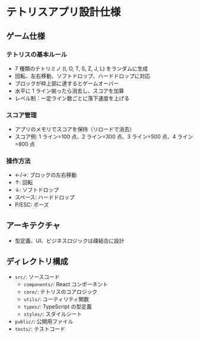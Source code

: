 # テトリスアプリ設計仕様

## ゲーム仕様

### テトリスの基本ルール

- 7 種類のテトリミノ (I, O, T, S, Z, J, L) をランダムに生成
- 回転、左右移動、ソフトドロップ、ハードドロップに対応
- ブロックが枠上部に達するとゲームオーバー
- 水平に 1 ライン揃ったら消去し、スコアを加算
- レベル制：一定ライン数ごとに落下速度を上げる

### スコア管理

- アプリのメモリでスコアを保持（リロードで消去）
- スコア例: 1 ライン=100 点、2 ライン=300 点、3 ライン=500 点、4 ライン=800 点

### 操作方法

- ←/→: ブロックの左右移動
- ↑: 回転
- ↓: ソフトドロップ
- スペース: ハードドロップ
- P/ESC: ポーズ

## アーキテクチャ

- 型定義、UI、ビジネスロジックは疎結合に設計

## ディレクトリ構成

- `src/`: ソースコード
  - `components/`: React コンポーネント
  - `core/`: テトリスのコアロジック
  - `utils/`: ユーティリティ関数
  - `types/`: TypeScript の型定義
  - `styles/`: スタイルシート
- `public/`: 公開用ファイル
- `tests/`: テストコード
